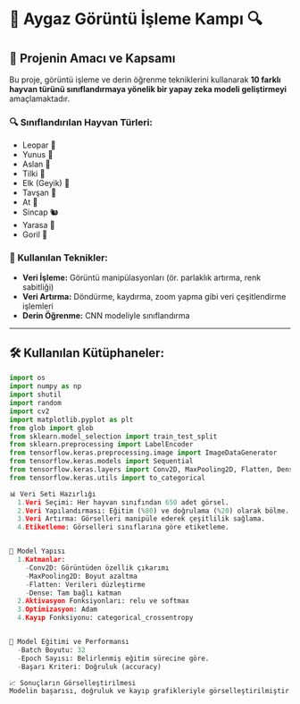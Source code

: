 # 🐾 Aygaz Görüntü İşleme Kampı 🔍

## 📌 Projenin Amacı ve Kapsamı
Bu proje, görüntü işleme ve derin öğrenme tekniklerini kullanarak **10 farklı hayvan türünü sınıflandırmaya yönelik bir yapay zeka modeli geliştirmeyi** amaçlamaktadır. 

### 🔍 Sınıflandırılan Hayvan Türleri:
- Leopar 🐆
- Yunus 🐬
- Aslan 🦁
- Tilki 🦊
- Elk (Geyik) 🦌
- Tavşan 🐇
- At 🐎
- Sincap 🐿️
- Yarasa 🦇
- Goril 🦍

### 🔄 Kullanılan Teknikler:
- **Veri İşleme:** Görüntü manipülasyonları (ör. parlaklık artırma, renk sabitliği)
- **Veri Artırma:** Döndürme, kaydırma, zoom yapma gibi veri çeşitlendirme işlemleri
- **Derin Öğrenme:** CNN modeliyle sınıflandırma

---

## 🛠️ Kullanılan Kütüphaneler:
```python
import os
import numpy as np
import shutil
import random
import cv2
import matplotlib.pyplot as plt
from glob import glob
from sklearn.model_selection import train_test_split
from sklearn.preprocessing import LabelEncoder
from tensorflow.keras.preprocessing.image import ImageDataGenerator
from tensorflow.keras.models import Sequential
from tensorflow.keras.layers import Conv2D, MaxPooling2D, Flatten, Dense, Dropout, BatchNormalization
from tensorflow.keras.utils import to_categorical

📊 Veri Seti Hazırlığı
  1.Veri Seçimi: Her hayvan sınıfından 650 adet görsel.
  2.Veri Yapılandırması: Eğitim (%80) ve doğrulama (%20) olarak bölme.
  3.Veri Artırma: Görselleri manipüle ederek çeşitlilik sağlama.
  4.Etiketleme: Görselleri sınıflarına göre etiketleme.


🧠 Model Yapısı
  1.Katmanlar:
    -Conv2D: Görüntüden özellik çıkarımı
    -MaxPooling2D: Boyut azaltma
    -Flatten: Verileri düzleştirme
    -Dense: Tam bağlı katman
  2.Aktivasyon Fonksiyonları: relu ve softmax
  3.Optimizasyon: Adam
  4.Kayıp Fonksiyonu: categorical_crossentropy


🚀 Model Eğitimi ve Performansı
  -Batch Boyutu: 32
  -Epoch Sayısı: Belirlenmiş eğitim sürecine göre.
  -Başarı Kriteri: Doğruluk (accuracy)

📈 Sonuçların Görselleştirilmesi
Modelin başarısı, doğruluk ve kayıp grafikleriyle görselleştirilmiştir.





















